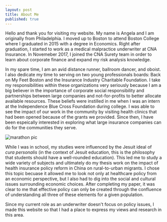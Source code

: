 ```yaml
---
layout: post
title: About Me
published: true
---
```


Hello and thank you for visiting my website. My name is Angela and I am originally from Philadelphia. I moved up to Boston to attend Boston College where I graduated in 2015 with a degree in Economics. Right after graduation, I started to work as a medical malpractice underwriter at CNA Insurance. In Novemeber 2017, I joined the CNA Surety team in order to learn about corporate finance and expand my risk analysis knowledge. 

In my spare time, I am an avid distance runner, ballroom dancer, and oboist. I also dedicate my time to serving on two young professionals boards: Back on My Feet Boston and the Insurance Industry Charitable Foundation. I take my responsibilities within these organizations very seriously because I am a big believer in the importance of corporate social responsibility and partnerships between large companies and not-for-profits to better allocate available resources. These beliefs were instilled in me when I was an intern at the Independence Blue Cross Foundation during college. I was able to see the impact of our work in the community by visiting health clinics that had been opened because of the grants we provided. Since then, I have been espeically interested in exploring what large insurance companies can do for the communities they serve.

![marathon pic]({{site.baseurl}}/img/marathon%20pic.jpg)

While I was in school, my studies were influenced by the Jesuit ideal of *cura personalis* (in the context of Jesuit education, this is the philosophy that students should have a well-rounded education). This led me to study a wide variety of subjects and ultimately do my thesis work on the impact of health insurance policy reform in China on rural-to-urban migrants. I chose this topic becuase it allowed me to look not only at healthcare policy from an economic perspective, but I also had to dig into the social and cultural issues surrounding economic choices. After completing my paper, it was clear to me that effective policy can only be created through the confluence of understanding all three of these elements for a given population.

Since my current role as an underwriter doesn't focus on policy issues, I made this website so that I had a place to express my views and research in this area. 

